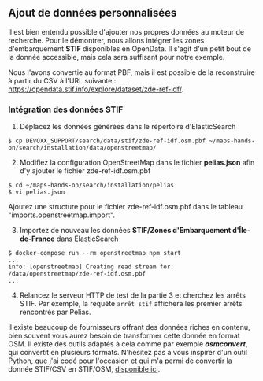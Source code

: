 ## Ajout de données personnalisées
Il est bien entendu possible d'ajouter nos propres données au moteur de recherche. Pour le démontrer, nous allons intégrer les zones d'embarquement __STIF__ disponibles en OpenData. Il s'agit d'un petit bout de la donnée accessible, mais cela sera suffisant pour notre exemple.

Nous l'avons convertie au format PBF, mais il est possible de la reconstruire à partir du CSV à l'URL suivante : https://opendata.stif.info/explore/dataset/zde-ref-idf/.

### Intégration des données STIF
1. Déplacez les données générées dans le répertoire d'ElasticSearch
```
$ cp DEVOXX_SUPPORT/search/data/stif/zde-ref-idf.osm.pbf ~/maps-hands-on/search/installation/data/openstreetmap/
```
2. Modifiez la configuration OpenStreetMap dans le fichier __pelias.json__ afin d'y ajouter le fichier zde-ref-idf.osm.pbf
```
$ cd ~/maps-hands-on/search/installation/pelias
$ vi pelias.json
```
Ajoutez une structure pour le fichier zde-ref-idf.osm.pbf dans le tableau "imports.openstreetmap.import".

3. Importez de nouveau les données __STIF/Zones d'Embarquement d'Île-de-France__ dans ElasticSearch
```
$ docker-compose run --rm openstreetmap npm start
...
info: [openstreetmap] Creating read stream for: /data/openstreetmap/zde-ref-idf.osm.pbf
...
```
4. Relancez le serveur HTTP de test de la partie 3 et cherchez les arrêts STIF. Par exemple, la requête `arrêt stif` affichera les premier arrêts rencontrés par Pelias.

Il existe beaucoup de fournisseurs offrant des données riches en contenu, bien souvent vous aurez besoin de transformer cette donnée en format OSM. Il existe des outils adaptés à cela comme par exemple ___osmconvert___, qui convertit en plusieurs formats. N'hésitez pas à vous inspirer d'un outil Python, que j'ai codé pour l'occasion et qui m'a permi de convertir la donnée STIF/CSV en STIF/OSM, [disponible ici](https://github.com/ulrich/osm-stif_to_osm).